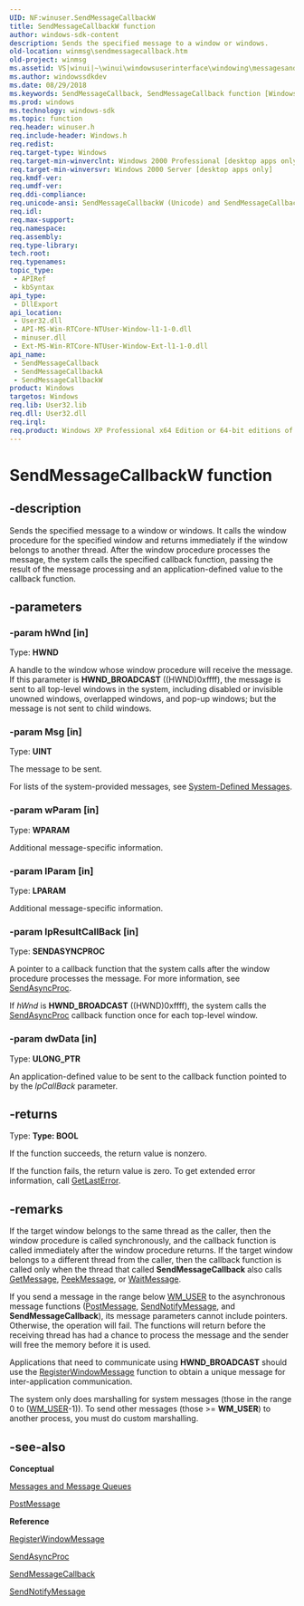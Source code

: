 ```yaml
---
UID: NF:winuser.SendMessageCallbackW
title: SendMessageCallbackW function
author: windows-sdk-content
description: Sends the specified message to a window or windows.
old-location: winmsg\sendmessagecallback.htm
old-project: winmsg
ms.assetid: VS|winui|~\winui\windowsuserinterface\windowing\messagesandmessagequeues\messagesandmessagequeuesreference\messagesandmessagequeuesfunctions\sendmessagecallback.htm
ms.author: windowssdkdev
ms.date: 08/29/2018
ms.keywords: SendMessageCallback, SendMessageCallback function [Windows and Messages], SendMessageCallbackA, SendMessageCallbackW, _win32_SendMessageCallback, _win32_sendmessagecallback_cpp, winmsg.sendmessagecallback, winui._win32_sendmessagecallback, winuser/SendMessageCallback, winuser/SendMessageCallbackA, winuser/SendMessageCallbackW
ms.prod: windows
ms.technology: windows-sdk
ms.topic: function
req.header: winuser.h
req.include-header: Windows.h
req.redist: 
req.target-type: Windows
req.target-min-winverclnt: Windows 2000 Professional [desktop apps only]
req.target-min-winversvr: Windows 2000 Server [desktop apps only]
req.kmdf-ver: 
req.umdf-ver: 
req.ddi-compliance: 
req.unicode-ansi: SendMessageCallbackW (Unicode) and SendMessageCallbackA (ANSI)
req.idl: 
req.max-support: 
req.namespace: 
req.assembly: 
req.type-library: 
tech.root: 
req.typenames: 
topic_type:
 - APIRef
 - kbSyntax
api_type:
 - DllExport
api_location:
 - User32.dll
 - API-MS-Win-RTCore-NTUser-Window-l1-1-0.dll
 - minuser.dll
 - Ext-MS-Win-RTCore-NTUser-Window-Ext-l1-1-0.dll
api_name:
 - SendMessageCallback
 - SendMessageCallbackA
 - SendMessageCallbackW
product: Windows
targetos: Windows
req.lib: User32.lib
req.dll: User32.dll
req.irql: 
req.product: Windows XP Professional x64 Edition or 64-bit editions of     Windows Server 2003
---
```


# SendMessageCallbackW function


## -description


Sends the specified message to a window or windows. It calls the window procedure for the specified window and returns immediately if the window belongs to another thread. After the window procedure processes the message, the system calls the specified callback function, passing the result of the message processing and an application-defined value to the callback function.


## -parameters




### -param hWnd [in]

Type: <b>HWND</b>

A handle to the window whose window procedure will receive the message. If this parameter is <b>HWND_BROADCAST</b> ((HWND)0xffff), the message is sent to all top-level windows in the system, including disabled or invisible unowned windows, overlapped windows, and pop-up windows; but the message is not sent to child windows.


### -param Msg [in]

Type: <b>UINT</b>

The message to be sent.

For lists of the system-provided messages, see <a href="about_messages_and_message_queues.htm">System-Defined Messages</a>.


### -param wParam [in]

Type: <b>WPARAM</b>

Additional message-specific information.


### -param lParam [in]

Type: <b>LPARAM</b>

Additional message-specific information.


### -param lpResultCallBack [in]

Type: <b>SENDASYNCPROC</b>

A pointer to a callback function that the system calls after the window procedure processes the message. For more information, see <a href="https://msdn.microsoft.com/62e1ef8a-b5a8-4969-9e97-d4a601685c27">SendAsyncProc</a>. 

                    

If <i>hWnd</i> is <b>HWND_BROADCAST</b> ((HWND)0xffff), the system calls the <a href="https://msdn.microsoft.com/62e1ef8a-b5a8-4969-9e97-d4a601685c27">SendAsyncProc</a> callback function once for each top-level window.


### -param dwData [in]

Type: <b>ULONG_PTR</b>

An application-defined value to be sent to the callback function pointed to by the <i>lpCallBack</i> parameter.


## -returns



Type: <strong>Type: <b>BOOL</b>
</strong>

If the function succeeds, the return value is nonzero.

If the function fails, the return value is zero. To get extended error information, call <a href="https://msdn.microsoft.com/d852e148-985c-416f-a5a7-27b6914b45d4">GetLastError</a>. 




## -remarks



If the target window belongs to the same thread as the caller, then the window procedure is called synchronously, and the callback function is called immediately after the window procedure returns. If the target window belongs to a different thread from the caller, then the callback function is called only when the thread that called <b>SendMessageCallback</b> also calls <a href="https://msdn.microsoft.com/e92266a7-86ac-43f4-b0eb-762e145a1017">GetMessage</a>, <a href="https://msdn.microsoft.com/b9f5baa4-8166-4d6e-b416-df023aed9bad">PeekMessage</a>, or <a href="https://msdn.microsoft.com/154fc22f-ef7a-42df-9f5d-26f0d2a2773c">WaitMessage</a>.

If you send a message in the range below <a href="https://msdn.microsoft.com/4115c587-fcb4-4170-9948-fe33bcb8742a">WM_USER</a> to the asynchronous message functions (<a href="https://msdn.microsoft.com/5357de37-1e44-4e4a-bdae-b5a386032dd4">PostMessage</a>, <a href="https://msdn.microsoft.com/08767153-34f5-4d31-9705-5a1862b9dd10">SendNotifyMessage</a>, and <b>SendMessageCallback</b>), its message parameters cannot include pointers. Otherwise, the operation will fail. The functions will return before the receiving thread has had a chance to process the message and the sender will free the memory before it is used. 

Applications that need to communicate using <b>HWND_BROADCAST</b> should use the <a href="https://msdn.microsoft.com/51ddc767-ffce-42bf-885a-24b9ee1b25f0">RegisterWindowMessage</a> function to obtain a unique message for inter-application communication.

The system only does marshalling for system messages (those in the range 0 to (<a href="https://msdn.microsoft.com/4115c587-fcb4-4170-9948-fe33bcb8742a">WM_USER</a>-1)). To send other messages (those &gt;= <b>WM_USER</b>) to another process, you must do custom marshalling.




## -see-also




<b>Conceptual</b>



<a href="https://msdn.microsoft.com/885bb607-3ec0-4e24-9f55-fbdfb1c538a1">Messages and Message Queues</a>



<a href="https://msdn.microsoft.com/5357de37-1e44-4e4a-bdae-b5a386032dd4">PostMessage</a>



<b>Reference</b>



<a href="https://msdn.microsoft.com/51ddc767-ffce-42bf-885a-24b9ee1b25f0">RegisterWindowMessage</a>



<a href="https://msdn.microsoft.com/62e1ef8a-b5a8-4969-9e97-d4a601685c27">SendAsyncProc</a>



<a href="https://msdn.microsoft.com/6246e7ae-da06-4b86-b0d5-1743522b1bda">SendMessageCallback</a>



<a href="https://msdn.microsoft.com/08767153-34f5-4d31-9705-5a1862b9dd10">SendNotifyMessage</a>
 

 

